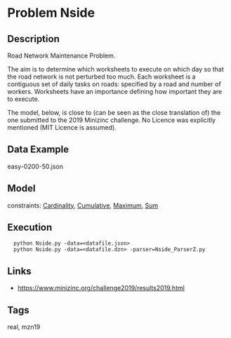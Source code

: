 # Problem Nside
## Description
Road Network Maintenance Problem.

The aim is to determine which worksheets to execute on which day so that the road network is not perturbed too much.
Each worksheet is a contiguous set of daily tasks on roads: specified by a road and number of workers.
Worksheets have an importance defining how important they are to execute.

The model, below, is close to (can be seen as the close translation of) the one submitted to the 2019 Minizinc challenge.
No Licence was explicitly mentioned (MIT Licence is assumed).

## Data Example
  easy-0200-50.json

## Model
  constraints: [Cardinality](http://pycsp.org/documentation/constraints/Cardinality), [Cumulative](http://pycsp.org/documentation/constraints/Cumulative), [Maximum](http://pycsp.org/documentation/constraints/Maximum), [Sum](http://pycsp.org/documentation/constraints/Sum)

## Execution
```
  python Nside.py -data=<datafile.json>
  python Nside.py -data=<datafile.dzn> -parser=Nside_ParserZ.py
```

## Links
  - https://www.minizinc.org/challenge2019/results2019.html

## Tags
  real, mzn19
